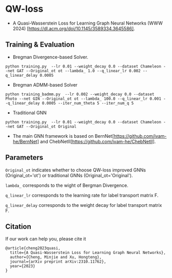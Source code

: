 # QW-loss
* A Quasi-Wasserstein Loss for Learning Graph Neural Networks (WWW 2024) [https://dl.acm.org/doi/10.1145/3589334.3645586]. 

## Training & Evaluation


* Bregman Divergence-based Solver.

```
python training.py  --lr 0.01 --weight_decay 0.0 --dataset Chameleon --net GAT --Original_ot ot --lambda_ 1.0 --q_linear_lr 0.002 --q_linear_delay 0.0005 
```


* Bregman ADMM-based Solver

```
python training_badmm.py  --lr 0.002 --weight_decay 0.0 --dataset Photo --net GIN --Original_ot ot --lambda_ 100.0 --q_linear_lr 0.001 --q_linear_delay 0.0005 --iter_num_theta 5 --iter_num_q 5
```

* Traditional GNN

```
python training.py  --lr 0.01 --weight_decay 0.0 --dataset Chameleon --net GAT --Original_ot Original
```

* The main GNN framework is based on BernNet[https://github.com/ivam-he/BernNet] and ChebNetII[https://github.com/ivam-he/ChebNetII]. 

## Parameters


```Original_ot``` indicates whether to choose QW-loss improved GNNs (Original_ot='ot') or traditional GNNs (Original_ot='Original').

```lambda_``` corresponds to the wight of Bergman Divergence.

```q_linear_lr``` corresponds to the learning rate for label transport matrix F. 

```q_linear_delay``` corresponds to the  weight decay for label transport matrix F. 

## Citation

If our work can help you, please cite it
```
@article{cheng2023quasi,
  title={A Quasi-Wasserstein Loss for Learning Graph Neural Networks},
  author={Cheng, Minjie and Xu, Hongteng},
  journal={arXiv preprint arXiv:2310.11762},
  year={2023}
}
```

